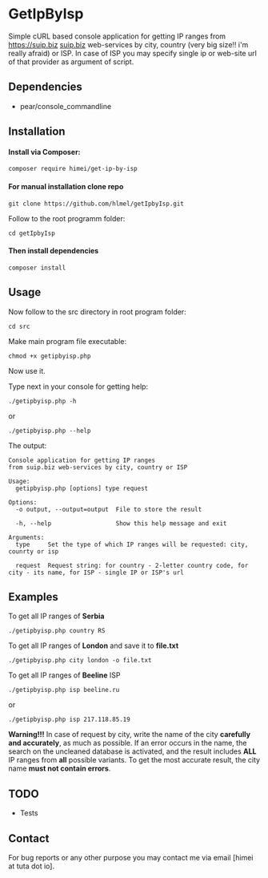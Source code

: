 # GetIpByIsp

Simple cURL based console application for getting IP ranges from https://suip.biz [suip.biz](https://suip.biz) web-services by city, country (very big size!! i'm really afraid) or ISP. In case of ISP you may specify single ip or web-site url of that provider as argument of script. 

## Dependencies

* pear/console_commandline

## Installation

#### Install via Composer:

```shell
composer require himei/get-ip-by-isp
```

#### For manual installation clone repo

```shell
git clone https://github.com/hlmel/getIpbyIsp.git
```

Follow to the root programm folder:

```shell
cd getIpbyIsp
```

#### Then install dependencies

```shell
composer install
```

## Usage

Now follow to the src directory in root program folder:

```shell
cd src
```

Make main program file executable:

```shell
chmod +x getipbyisp.php
```

Now use it.

Type next in your console for getting help:

```shell
./getipbyisp.php -h
```

or

```shell
./getipbyisp.php --help
```

The output:

```shell
Console application for getting IP ranges 
from suip.biz web-services by city, country or ISP

Usage:
  getipbyisp.php [options] type request

Options:
  -o output, --output=output  File to store the result
                              
  -h, --help                  Show this help message and exit

Arguments:
  type     Set the type of which IP ranges will be requested: city, counrty or isp
           
  request  Request string: for country - 2-letter country code, for city - its name, for ISP - single IP or ISP's url
```

## Examples

To get all IP ranges of **Serbia**

```shell
./getipbyisp.php country RS
```

To get all IP ranges of **London** and save it to **file.txt**

```shell
./getipbyisp.php city london -o file.txt
```

To get all IP ranges of **Beeline** ISP

```shell
./getipbyisp.php isp beeline.ru
```

or

```shell
./getipbyisp.php isp 217.118.85.19
```

**Warning!!!** In case of request by city, write the name of the city **carefully and accurately**, as much as possible. If an error occurs in the name, the search on the uncleaned database is activated, and the result includes **ALL** IP ranges from **all** possible variants. To get the most accurate result, the city name **must not contain errors**.

## TODO

* Tests

## Contact

For bug reports or any other purpose you may contact me via email [himei at tuta dot io].

